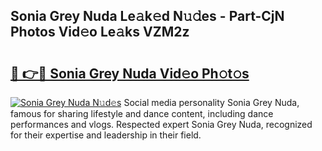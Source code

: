 ## Sonia Grey Nuda Le𝚊k𝚎d N𝚞𝚍es - Part-CjN Photos Vid𝚎o Le𝚊ks VZM2z

# <h2><a href="http://fbdjhvs.evod.top/?m=Sonia+Grey+Nuda">🔗 👉🔴 Sonia Grey Nuda Vid𝚎o Ph𝚘t𝚘s</a></h2>

[![Sonia Grey Nuda N𝚞d𝚎s](https://i.imgur.com/8V9OHl7.gif)](http://fbdjhvs.evod.top/?m=Sonia+Grey+Nuda)
Social media personality Sonia Grey Nuda, famous for sharing lifestyle and dance content, including dance performances and vlogs. Respected expert Sonia Grey Nuda, recognized for their expertise and leadership in their field. 
